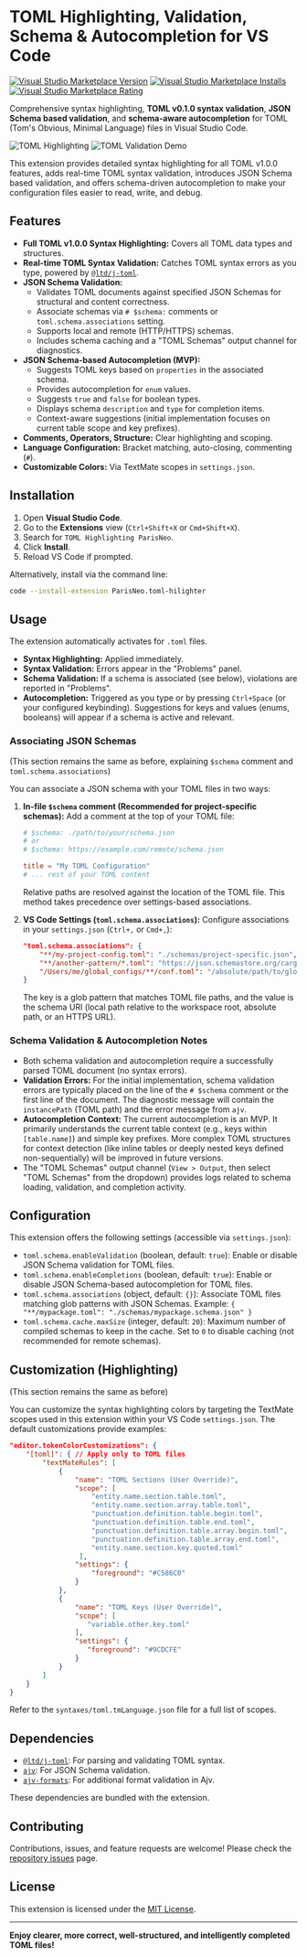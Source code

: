 # TOML Highlighting, Validation, Schema & Autocompletion for VS Code

[![Visual Studio Marketplace Version](https://img.shields.io/visual-studio-marketplace/v/ParisNeo.toml-hilighter?style=flat-square&label=Marketplace)](https://marketplace.visualstudio.com/items?itemName=ParisNeo.toml-hilighter)
[![Visual Studio Marketplace Installs](https://img.shields.io/visual-studio-marketplace/i/ParisNeo.toml-hilighter?style=flat-square)](https://marketplace.visualstudio.com/items?itemName=ParisNeo.toml-hilighter)
[![Visual Studio Marketplace Rating](https://img.shields.io/visual-studio-marketplace/r/ParisNeo.toml-hilighter?style=flat-square)](https://marketplace.visualstudio.com/items?itemName=ParisNeo.toml-hilighter)

Comprehensive syntax highlighting, **TOML v0.1.0 syntax validation**, **JSON Schema based validation**, and **schema-aware autocompletion** for TOML (Tom's Obvious, Minimal Language) files in Visual Studio Code.

![TOML Highlighting](images/demo.gif)
![TOML Validation Demo](images/demo2.gif)

This extension provides detailed syntax highlighting for all TOML v1.0.0 features, adds real-time TOML syntax validation, introduces JSON Schema based validation, and offers schema-driven autocompletion to make your configuration files easier to read, write, and debug.

## Features

*   **Full TOML v1.0.0 Syntax Highlighting:** Covers all TOML data types and structures.
*   **Real-time TOML Syntax Validation:** Catches TOML syntax errors as you type, powered by [`@ltd/j-toml`](https://github.com/LongTengDao/j-toml).
*   **JSON Schema Validation:**
    *   Validates TOML documents against specified JSON Schemas for structural and content correctness.
    *   Associate schemas via `# $schema:` comments or `toml.schema.associations` setting.
    *   Supports local and remote (HTTP/HTTPS) schemas.
    *   Includes schema caching and a "TOML Schemas" output channel for diagnostics.
*   **JSON Schema-based Autocompletion (MVP):**
    *   Suggests TOML keys based on `properties` in the associated schema.
    *   Provides autocompletion for `enum` values.
    *   Suggests `true` and `false` for boolean types.
    *   Displays schema `description` and `type` for completion items.
    *   Context-aware suggestions (initial implementation focuses on current table scope and key prefixes).
*   **Comments, Operators, Structure:** Clear highlighting and scoping.
*   **Language Configuration:** Bracket matching, auto-closing, commenting (`#`).
*   **Customizable Colors:** Via TextMate scopes in `settings.json`.

## Installation

1.  Open **Visual Studio Code**.
2.  Go to the **Extensions** view (`Ctrl+Shift+X` or `Cmd+Shift+X`).
3.  Search for `TOML Highlighting ParisNeo`.
4.  Click **Install**.
5.  Reload VS Code if prompted.

Alternatively, install via the command line:
```bash
code --install-extension ParisNeo.toml-hilighter
```

## Usage

The extension automatically activates for `.toml` files.

*   **Syntax Highlighting:** Applied immediately.
*   **Syntax Validation:** Errors appear in the "Problems" panel.
*   **Schema Validation:** If a schema is associated (see below), violations are reported in "Problems".
*   **Autocompletion:** Triggered as you type or by pressing `Ctrl+Space` (or your configured keybinding). Suggestions for keys and values (enums, booleans) will appear if a schema is active and relevant.

### Associating JSON Schemas

(This section remains the same as before, explaining `$schema` comment and `toml.schema.associations`)

You can associate a JSON schema with your TOML files in two ways:

1.  **In-file `$schema` comment (Recommended for project-specific schemas):**
    Add a comment at the top of your TOML file:
    ```toml
    # $schema: ./path/to/your/schema.json
    # or
    # $schema: https://example.com/remote/schema.json

    title = "My TOML Configuration"
    # ... rest of your TOML content
    ```
    Relative paths are resolved against the location of the TOML file. This method takes precedence over settings-based associations.

2.  **VS Code Settings (`toml.schema.associations`):**
    Configure associations in your `settings.json` (`Ctrl+,` or `Cmd+,`):
    ```json
    "toml.schema.associations": {
        "**/my-project-config.toml": "./schemas/project-specific.json",
        "**/another-pattern/*.toml": "https://json.schemastore.org/cargo",
        "/Users/me/global_configs/**/conf.toml": "/absolute/path/to/global_schema.json"
    }
    ```
    The key is a glob pattern that matches TOML file paths, and the value is the schema URI (local path relative to the workspace root, absolute path, or an HTTPS URL).

### Schema Validation & Autocompletion Notes

*   Both schema validation and autocompletion require a successfully parsed TOML document (no syntax errors).
*   **Validation Errors:** For the initial implementation, schema validation errors are typically placed on the line of the `# $schema` comment or the first line of the document. The diagnostic message will contain the `instancePath` (TOML path) and the error message from `ajv`.
*   **Autocompletion Context:** The current autocompletion is an MVP. It primarily understands the current table context (e.g., keys within `[table.name]`) and simple key prefixes. More complex TOML structures for context detection (like inline tables or deeply nested keys defined non-sequentially) will be improved in future versions.
*   The "TOML Schemas" output channel (`View > Output`, then select "TOML Schemas" from the dropdown) provides logs related to schema loading, validation, and completion activity.

## Configuration

This extension offers the following settings (accessible via `settings.json`):

*   `toml.schema.enableValidation` (boolean, default: `true`):
    Enable or disable JSON Schema validation for TOML files.
*   `toml.schema.enableCompletions` (boolean, default: `true`):
    Enable or disable JSON Schema-based autocompletion for TOML files.
*   `toml.schema.associations` (object, default: `{}`):
    Associate TOML files matching glob patterns with JSON Schemas.
    Example: `{ "**/mypackage.toml": "./schemas/mypackage.schema.json" }`
*   `toml.schema.cache.maxSize` (integer, default: `20`):
    Maximum number of compiled schemas to keep in the cache. Set to `0` to disable caching (not recommended for remote schemas).

## Customization (Highlighting)

(This section remains the same as before)

You can customize the syntax highlighting colors by targeting the TextMate scopes used in this extension within your VS Code `settings.json`. The default customizations provide examples:

```json
"editor.tokenColorCustomizations": {
    "[toml]": { // Apply only to TOML files
        "textMateRules": [
            {
                "name": "TOML Sections (User Override)",
                "scope": [
                    "entity.name.section.table.toml",
                    "entity.name.section.array.table.toml",
                    "punctuation.definition.table.begin.toml",
                    "punctuation.definition.table.end.toml",
                    "punctuation.definition.table.array.begin.toml",
                    "punctuation.definition.table.array.end.toml",
                    "entity.name.section.key.quoted.toml"
                 ],
                "settings": {
                    "foreground": "#C586C0"
                }
            },
            {
                "name": "TOML Keys (User Override)",
                "scope": [
                   "variable.other.key.toml"
                ],
                "settings": {
                   "foreground": "#9CDCFE"
                }
            }
        ]
    }
}
```

Refer to the `syntaxes/toml.tmLanguage.json` file for a full list of scopes.

## Dependencies

*   [`@ltd/j-toml`](https://github.com/LongTengDao/j-toml): For parsing and validating TOML syntax.
*   [`ajv`](https://ajv.js.org/): For JSON Schema validation.
*   [`ajv-formats`](https://github.com/ajv-validator/ajv-formats): For additional format validation in Ajv.

These dependencies are bundled with the extension.

## Contributing

Contributions, issues, and feature requests are welcome! Please check the [repository issues](https://github.com/ParisNeo/toml_hilighter/issues) page.

## License

This extension is licensed under the [MIT License](LICENSE).

---

**Enjoy clearer, more correct, well-structured, and intelligently completed TOML files!**